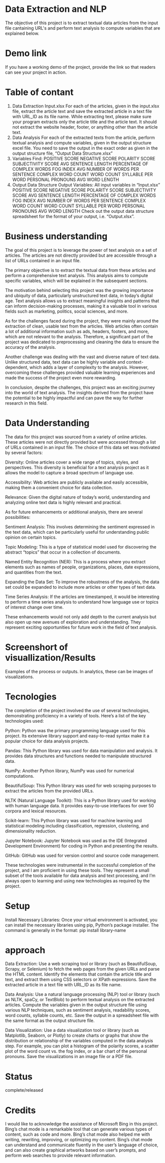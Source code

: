 # Data Extraction and NLP
The objective of this project is to extract textual data articles from the input file cantaining URL's and perform text analysis to compute variables that are explained below. 
# Demo link
If you have a working demo of the project, provide the link so that readers can see your project in action.
# Table of contant
1. Data Extraction
Input.xlsx
For each of the articles, given in the input.xlsx file, extract the article text and save the extracted article in a text file with URL_ID as its file name.
While extracting text, please make sure your program extracts only the article title and the article text. It should not extract the website header, footer, or anything other than the article text.
2. Data Analysis
For each of the extracted texts from the article, perform textual analysis and compute variables, given in the output structure excel file. You need to save the output in the exact order as given in the output structure file, “Output Data Structure.xlsx”
3. Variables
Find:
POSITIVE SCORE
NEGATIVE SCORE
POLARITY SCORE
SUBJECTIVITY SCORE
AVG SENTENCE LENGTH
PERCENTAGE OF COMPLEX WORDS
FOG INDEX
AVG NUMBER OF WORDS PER SENTENCE
COMPLEX WORD COUNT
WORD COUNT
SYLLABLE PER WORD
PERSONAL PRONOUNS
AVG WORD LENGTH
4. Output Data Structure
Output Variables: 
All input variables in “Input.xlsx”
POSITIVE SCORE
NEGATIVE SCORE
POLARITY SCORE
SUBJECTIVITY SCORE
AVG SENTENCE LENGTH
PERCENTAGE OF COMPLEX WORDS
FOG INDEX
AVG NUMBER OF WORDS PER SENTENCE
COMPLEX WORD COUNT
WORD COUNT
SYLLABLE PER WORD
PERSONAL PRONOUNS
AVG WORD LENGTH
Check out the output data structure spreadsheet for the format of your output, i.e. “Output.xlsx”.

# Business understanding
The goal of this project is to leverage the power of text analysis on a set of articles. The articles are not directly provided but are accessible through a list of URLs contained in an input file.

The primary objective is to extract the textual data from these articles and perform a comprehensive text analysis. This analysis aims to compute specific variables, which will be explained in the subsequent sections.

The motivation behind selecting this project was the growing importance and ubiquity of data, particularly unstructured text data, in today’s digital age. Text analysis allows us to extract meaningful insights and patterns that can inform decision-making processes, making it a valuable tool in various fields such as marketing, politics, social sciences, and more.

As for the challenges faced during the project, they were mainly around the extraction of clean, usable text from the articles. Web articles often contain a lot of additional information such as ads, headers, footers, and more, which are not relevant to the analysis. Therefore, a significant part of the project was dedicated to preprocessing and cleaning the data to ensure the accuracy of the analysis.

Another challenge was dealing with the vast and diverse nature of text data. Unlike structured data, text data can be highly variable and context-dependent, which adds a layer of complexity to the analysis. However, overcoming these challenges provided valuable learning experiences and made the success of the project even more rewarding.

In conclusion, despite the challenges, this project was an exciting journey into the world of text analysis. The insights derived from the project have the potential to be highly impactful and can pave the way for further research in this field.

# Data Understanding
The data for this project was sourced from a variety of online articles. These articles were not directly provided but were accessed through a list of URLs contained in an input file. The choice of this data set was motivated by several factors:

Diversity: Online articles cover a wide range of topics, styles, and perspectives. This diversity is beneficial for a text analysis project as it allows the model to capture a broad spectrum of language use.

Accessibility: Web articles are publicly available and easily accessible, making them a convenient choice for data collection.

Relevance: Given the digital nature of today’s world, understanding and analyzing online text data is highly relevant and practical.

As for future enhancements or additional analysis, there are several possibilities:

Sentiment Analysis: This involves determining the sentiment expressed in the text data, which can be particularly useful for understanding public opinion on certain topics.

Topic Modeling: This is a type of statistical model used for discovering the abstract “topics” that occur in a collection of documents.

Named Entity Recognition (NER): This is a process where you extract elements such as names of people, organizations, places, date expressions, and quantities from the text.

Expanding the Data Set: To improve the robustness of the analysis, the data set could be expanded to include more articles or other types of text data.

Time Series Analysis: If the articles are timestamped, it would be interesting to perform a time series analysis to understand how language use or topics of interest change over time.

These enhancements would not only add depth to the current analysis but also open up new avenues of exploration and understanding. They represent exciting opportunities for future work in the field of text analysis.
# Screenshort of visuallization/Results
Examples of the process or outputs. In analytics, these can be images of visualizations.
# Tecnologies
The completion of the project involved the use of several technologies, demonstrating proficiency in a variety of tools. Here’s a list of the key technologies used:

Python: Python was the primary programming language used for this project. Its extensive library support and easy-to-read syntax make it a popular choice for data analysis projects.

Pandas: This Python library was used for data manipulation and analysis. It provides data structures and functions needed to manipulate structured data.

NumPy: Another Python library, NumPy was used for numerical computations.

BeautifulSoup: This Python library was used for web scraping purposes to extract the articles from the provided URLs.

NLTK (Natural Language Toolkit): This is a Python library used for working with human language data. It provides easy-to-use interfaces for over 50 corpora and lexical resources.

Scikit-learn: This Python library was used for machine learning and statistical modeling including classification, regression, clustering, and dimensionality reduction.

Jupyter Notebook: Jupyter Notebook was used as the IDE (Integrated Development Environment) for coding in Python and presenting the results.

GitHub: GitHub was used for version control and source code management.

These technologies were instrumental in the successful completion of the project, and I am proficient in using these tools. They represent a small subset of the tools available for data analysis and text processing, and I’m always open to learning and using new technologies as required by the project.
# Setup
Install Necessary Libraries: Once your virtual environment is activated, you can install the necessary libraries using pip, Python’s package installer. The command is generally in the format:
pip install library-name

# approach
Data Extraction: Use a web scraping tool or library (such as BeautifulSoup, Scrapy, or Selenium) to fetch the web pages from the given URLs and parse the HTML content. Identify the elements that contain the article title and text, and extract them using CSS selectors or XPath expressions. Save the extracted article in a text file with URL_ID as its file name.

Data Analysis: Use a natural language processing (NLP) tool or library (such as NLTK, spaCy, or TextBlob) to perform textual analysis on the extracted articles. Compute the variables given in the output structure file using various NLP techniques, such as sentiment analysis, readability scores, word counts, syllable counts, etc. Save the output in a spreadsheet file with the same format as the output structure file.

Data Visualization: Use a data visualization tool or library (such as Matplotlib, Seaborn, or Plotly) to create charts or graphs that show the distribution or relationship of the variables computed in the data analysis step. For example, you can plot a histogram of the polarity scores, a scatter plot of the word count vs. the fog index, or a bar chart of the personal pronouns. Save the visualizations in an image file or a PDF file.
# Status
complete/released
# Credits
I would like to acknowledge the assistance of Microsoft Bing in this project. Bing’s chat mode is a remarkable tool that can generate various types of content, such as code and more. Bing’s chat mode also helped me with writing, rewriting, improving, or optimizing my content. Bing’s chat mode can understand and communicate fluently in the user’s language of choice, and can also create graphical artworks based on user’s prompts, and perform web searches to provide relevant information.
